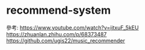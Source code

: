 # recommend-system
參考: https://www.youtube.com/watch?v=ijtxuF_5kEU 
      https://zhuanlan.zhihu.com/p/68373487
      https://github.com/ugis22/music_recommender
